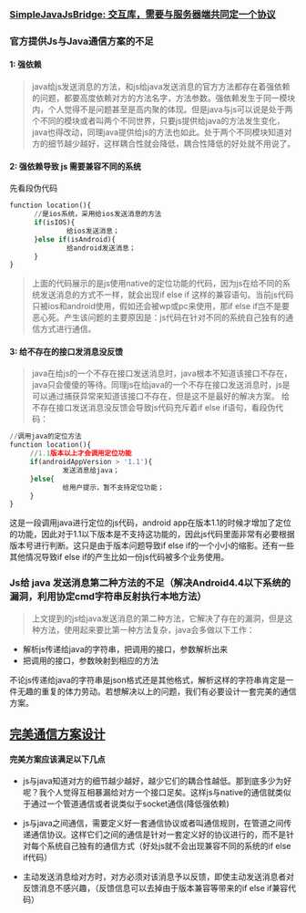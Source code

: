 ### [SimpleJavaJsBridge: 交互库，需要与服务器端共同定一个协议](http://mp.weixin.qq.com/s/8f-zHzKLprtTGreA7uRHFA)

### 官方提供Js与Java通信方案的不足

#### 1: 强依赖
>   java给js发送消息的方法，和js给java发送消息的官方方法都存在着强依赖的问题，都要高度依赖对方的方法名字，方法参数。强依赖发生于同一模块内，个人觉得不是问题甚至是高内聚的体现。但是java与js可以说是处于两个不同的模块或者叫两个不同世界，只要js提供给java的方法发生变化，java也得改动，同理java提供给js的方法也如此。处于两个不同模块知道对方的细节越少越好，这样耦合性就会降低，耦合性降低的好处就不用说了。

#### 2: 强依赖导致 js 需要兼容不同的系统
先看段伪代码
````python
function location(){
      //是ios系统，采用给ios发送消息的方法
      if(isIOS){
              给ios发送消息；
      }else if(isAndroid){
              给android发送消息；
      }
}
````
> 上面的代码展示的是js使用native的定位功能的代码，因为js在给不同的系统发送消息的方式不一样，就会出现if else if 这样的兼容语句。当前js代码只被ios和android使用，假如还会被wp或pc来使用，那if else if岂不是要恶心死。产生该问题的主要原因是：js代码在针对不同的系统自己独有的通信方式进行通信。

#### 3: 给不存在的接口发消息没反馈
> java在给js的一个不存在接口发送消息时，java根本不知道该接口不存在，java只会傻傻的等待。同理js在给java的一个不存在接口发送消息时，js是可以通过捕获异常来知道该接口不存在，但是这不是最好的解决方案。
给不存在接口发送消息没反馈会导致js代码充斥着if else if语句，看段伪代码：
````python
//调用java的定位方法
function location(){
     //1.1版本以上才会调用定位功能
     if(androidAppVersion > '1.1'){
             发送消息给java；
     }else{
             给用户提示，暂不支持定位功能；
     }
}
````
这是一段调用java进行定位的js代码，android app在版本1.1的时候才增加了定位的功能，因此对于1.1以下版本是不支持这功能的，因此js代码里面非常有必要根据版本号进行判断。这只是由于版本问题导致if else if的一个小小的缩影。还有一些其他情况导致if else if的产生比如一份js代码被多个业务使用。

### Js给 java 发送消息第二种方法的不足（解决Android4.4以下系统的漏洞，利用协定cmd字符串反射执行本地方法）
> 上文提到的js给java发送消息的第二种方法，它解决了存在的漏洞，但是这种方法，使用起来要比第一种方法复杂，java会多做以下工作：
- 解析js传递给java的字符串，把调用的接口，参数解析出来
- 把调用的接口，参数映射到相应的方法

不论js传递给java的字符串是json格式还是其他格式，解析这样的字符串肯定是一件无趣的重复的体力劳动。若想解决以上的问题，我们有必要设计一套完美的通信方案。


## [完美通信方案设计](http://www.jianshu.com/p/de6331c9958f)

#### 完美方案应该满足以下几点
- js与java知道对方的细节越少越好，越少它们的耦合性越低。那到底多少为好呢？我个人觉得互相暴漏给对方一个接口足矣。这样js与native的通信就类似于通过一个管道通信或者说类似于socket通信(降低强依赖)

- js与java之间通信，需要定义好一套通信协议或者叫通信规则，在管道之间传递通信协议。这样它们之间的通信是针对一套定义好的协议进行的，而不是针对每个系统自己独有的通信方式（好处js就不会出现兼容不同的系统的if else if代码）

- 主动发送消息给对方时，对方必须对该消息予以反馈，即使主动发送消息者对反馈消息不感兴趣，（反馈信息可以去掉由于版本兼容等带来的if else if兼容代码）
